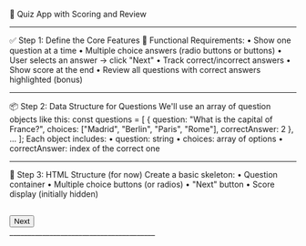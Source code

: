🎯 Quiz App with Scoring and Review
________________________________________
✅ Step 1: Define the Core Features
🧠 Functional Requirements:
•	Show one question at a time
•	Multiple choice answers (radio buttons or buttons)
•	User selects an answer → click "Next"
•	Track correct/incorrect answers
•	Show score at the end
•	Review all questions with correct answers highlighted (bonus)
________________________________________
📦 Step 2: Data Structure for Questions
We'll use an array of question objects like this:
const questions = [
  {
    question: "What is the capital of France?",
    choices: ["Madrid", "Berlin", "Paris", "Rome"],
    correctAnswer: 2
  },
  ...
];
Each object includes:
•	question: string
•	choices: array of options
•	correctAnswer: index of the correct one
________________________________________
🧭 Step 3: HTML Structure (for now)
Create a basic skeleton:
•	Question container
•	Multiple choice buttons (or radios)
•	"Next" button
•	Score display (initially hidden)
<div id="quiz-container">
  <h2 id="question-text"></h2>
  <ul id="choices-list"></ul>
  <button id="next-button">Next</button>
</div>
<div id="score-container" style="display: none;"></div>
________________________________________

